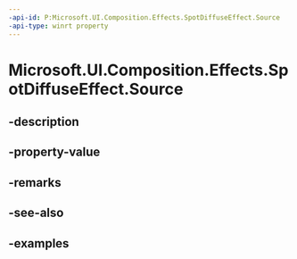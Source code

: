 ```yaml
---
-api-id: P:Microsoft.UI.Composition.Effects.SpotDiffuseEffect.Source
-api-type: winrt property
---
```


<!-- Property syntax.
public IGraphicsEffectSource Source { get;  set; }
-->

# Microsoft.UI.Composition.Effects.SpotDiffuseEffect.Source

## -description

## -property-value

## -remarks

## -see-also

## -examples

